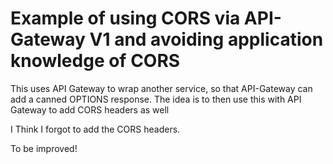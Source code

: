 # Example of using CORS via API-Gateway V1 and avoiding application knowledge of CORS

This uses API Gateway to wrap another service, so that API-Gateway can add a canned OPTIONS response. The idea is to then use this with API Gateway to add CORS headers as well

I Think I forgot to add the CORS headers.

To be improved!
